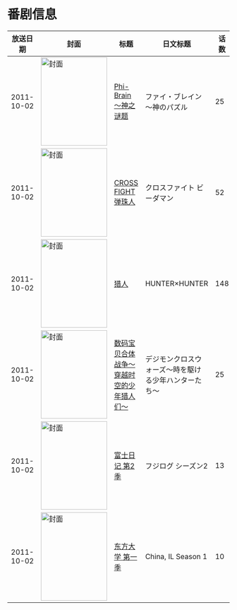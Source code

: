 # 番剧信息

|放送日期|封面|标题|日文标题|话数|评分|评分人数|
|---|---|---|---|---|---|---|
|2011-10-02|<img src="https://lain.bgm.tv/pic/cover/c/24/56/10353_gYCgl.jpg" alt="封面" style="width:150px;height:200px;object-fit:cover;">|[Phi-Brain～神之谜题](https://bangumi.tv/subject/10353)|ファイ・ブレイン ～神のパズル|25|5.9|737人评分|
|2011-10-02|<img src="https://lain.bgm.tv/pic/cover/c/73/96/20789_rzIkQ.jpg" alt="封面" style="width:150px;height:200px;object-fit:cover;">|[CROSS FIGHT 弹珠人](https://bangumi.tv/subject/20789)|クロスファイト ビーダマン|52|7.1|29人评分|
|2011-10-02|<img src="https://lain.bgm.tv/pic/cover/c/fb/a6/21032_d6ETE.jpg" alt="封面" style="width:150px;height:200px;object-fit:cover;">|[猎人](https://bangumi.tv/subject/21032)|HUNTER×HUNTER|148|8.1|5160人评分|
|2011-10-02|<img src="https://lain.bgm.tv/pic/cover/c/99/bd/22507_fHzi8.jpg" alt="封面" style="width:150px;height:200px;object-fit:cover;">|[数码宝贝合体战争～穿越时空的少年猎人们～](https://bangumi.tv/subject/22507)|デジモンクロスウォーズ〜時を駆ける少年ハンターたち〜|25|5.7|337人评分|
|2011-10-02|<img src="https://lain.bgm.tv/pic/cover/c/0a/74/23514_Tct6k.jpg" alt="封面" style="width:150px;height:200px;object-fit:cover;">|[富士日记 第2季](https://bangumi.tv/subject/23514)|フジログ シーズン2|13|||
|2011-10-02|<img src="https://lain.bgm.tv/pic/cover/c/fb/c6/507198_kYccs.jpg" alt="封面" style="width:150px;height:200px;object-fit:cover;">|[东方大学 第一季](https://bangumi.tv/subject/507198)|China, IL Season 1|10|||
